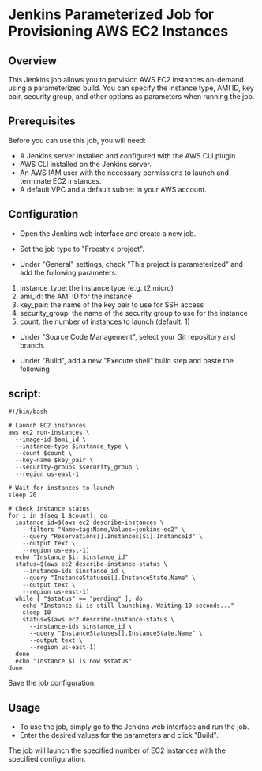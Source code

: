 # Jenkins Parameterized Job for Provisioning AWS EC2 Instances
## Overview
This Jenkins job allows you to provision AWS EC2 instances on-demand using a parameterized build. You can specify the instance type, AMI ID, key pair, security group, and other options as parameters when running the job.

## Prerequisites
Before you can use this job, you will need:

* A Jenkins server installed and configured with the AWS CLI plugin.
* AWS CLI installed on the Jenkins server.
* An AWS IAM user with the necessary permissions to launch and terminate EC2 instances.
* A default VPC and a default subnet in your AWS account.

## Configuration
* Open the Jenkins web interface and create a new job.

* Set the job type to "Freestyle project".

* Under "General" settings, check "This project is parameterized" and add the following parameters:

1. instance_type: the instance type (e.g. t2.micro)
2. ami_id: the AMI ID for the instance
3. key_pair: the name of the key pair to use for SSH access
4. security_group: the name of the security group to use for the instance
5. count: the number of instances to launch (default: 1)
* Under "Source Code Management", select your Git repository and branch.

* Under "Build", add a new "Execute shell" build step and paste the following 

## script:

```
#!/bin/bash

# Launch EC2 instances
aws ec2 run-instances \
  --image-id $ami_id \
  --instance-type $instance_type \
  --count $count \
  --key-name $key_pair \
  --security-groups $security_group \
  --region us-east-1

# Wait for instances to launch
sleep 20

# Check instance status
for i in $(seq 1 $count); do
  instance_id=$(aws ec2 describe-instances \
    --filters "Name=tag:Name,Values=jenkins-ec2" \
    --query "Reservations[].Instances[$i].InstanceId" \
    --output text \
    --region us-east-1)
  echo "Instance $i: $instance_id"
  status=$(aws ec2 describe-instance-status \
    --instance-ids $instance_id \
    --query "InstanceStatuses[].InstanceState.Name" \
    --output text \
    --region us-east-1)
  while [ "$status" == "pending" ]; do
    echo "Instance $i is still launching. Waiting 10 seconds..."
    sleep 10
    status=$(aws ec2 describe-instance-status \
      --instance-ids $instance_id \
      --query "InstanceStatuses[].InstanceState.Name" \
      --output text \
      --region us-east-1)
  done
  echo "Instance $i is now $status"
done
```

Save the job configuration.

## Usage
* To use the job, simply go to the Jenkins web interface and run the job. 
* Enter the desired values for the parameters and click "Build". 

The job will launch the specified number of EC2 instances with the specified configuration.






